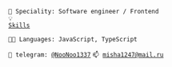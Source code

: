 <code>👷 Speciality: Software engineer / Frontend</code><br>
<code>💡 [Skills](SKILLS.md)</code>
<!-- <code>🧻 [Projects](PROJECTS.md)</code> -->
<!-- <code>📢 [Public talks: 0](TALKS.md)</code> -->
<!-- <code>👀 [Open-source contribution](CONTRIBUTION.md)</code><br> -->
<code>🧑‍💻 Languages: JavaScript, TypeScript</code>
<!-- <code>📦 Tech stack: node.js</code> -->
<!-- <code>🪙 [Rates](RATES.md)</code><br> -->
<code>💬 telegram: [@NooNoo1337](https://telegram.me/NooNoo1337)</code>
<code>📫 [misha1247@mail.ru](mailto:misha1247@mail.ru)</code>
